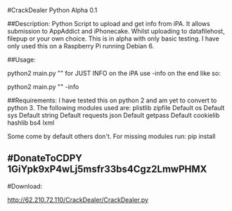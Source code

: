 #CrackDealer Python Alpha 0.1

##Description:
Python Script to upload and get info from iPA. It allows submission to AppAddict and iPhonecake. Whilst uploading to datafilehost, filepup or your own choice. This is in alpha with only basic testing. I have only used this on a Raspberry Pi running Debian 6. 

##Usage:

python2 main.py "<IPANAME>"
for JUST INFO on the iPA use -info on the end like so:

python2 main.py "<IPANAME>" -info

##Requirements:
I have tested this on python 2 and am yet to convert to python 3. The following modules used are:
plistlib
zipfile       Default
os            Default
sys           Default
string       Default
requests
json         Default
getpass   Default
cookielib
hashlib
bs4
lxml


Some come by default others don't. For missing modules run:
pip install <MODULENAME>

## #DonateToCDPY 1GiYpk9xP4wLj5msfr33bs4Cgz2LmwPHMX


#Download:

http://62.210.72.110/CrackDealer/CrackDealer.py
